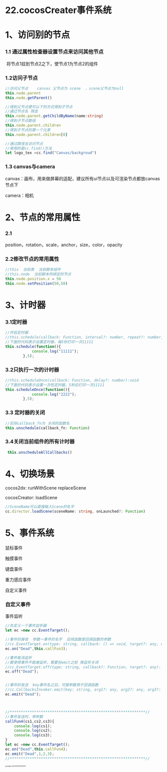 # 22.cocosCreater事件系统

# 1、访问别的节点

### 1.1 通过属性检查器设置节点来访问其他节点

​	将节点1挂到节点2之下，使节点1为节点2的组件

### 1.2访问子节点

```typescript
//访问父节点    canvas 父节点为 scene  ，scene父节点为null
this.node.parent
this.node.getParent()

//得到父节点便可以下列方式得到子节点
//通过节点名 筛选
this.node.parent.getChildByName(name:string)
//得到子节点数组
this.node.parent.children
//得到子节点的第一个元素
this.node.parent.children[0]

//通过路径去访问节点
//使用的是cc.find()方法
let logo_tex =cc.find("Canvas/backgroud")
```

### 1.3 canvas与camera

canvas：画布，用来做屏幕的适配，建议所有ui节点以及可渲染节点都放canvas节点下

camera：相机

# 2、节点的常用属性

### 2.1 

position，rotation，scale，anchor，size，color，opacity

### 2.2修改节点的常用属性

```typescript
//this  当前类  当前脚本组件
//this.node  当前脚本所绑定的节点
this.node.position.x = 50
this.node.setPosition(50,50)
```

# 3、计时器

### 3.1定时器

```typescript
//开启定时器
//this.schedule(callback: Function, interval?: number, repeat?: number, delay?: number):void
//下面的代码表示设置定时器，每5秒打印一次11111
this.schedule(function(){
            console.log("11111"); 
        },5);
```

### 3.2只执行一次的计时器

```typescript
//this.scheduleOnce(callback: Function, delay?: number):void
//下面的代码表示设置一次性定时器，5秒后打印一次11111
this.scheduleOnce(function(){
            console.log("2222");   
        },5);
```

### 3.3 定时器的关闭

```typescript
//实际callback_fn为 关闭的函数名
this.unschedule(callback_fn: Function)
```

### 3.4关闭当前组件的所有计时器

```typescript
 this.unscheduleAllCallbacks()
```



# 4、切换场景

cocos2dx: runWithScene    replaceScene

cocosCreator:  loadScene

```typescript
//SceneName可以直接输入Scene的名字
cc.director.loadScene(sceneName: string, onLaunched?: Function)
```



# 5、事件系统

鼠标事件

触摸事件

键盘事件

重力感应事件

自定义事件

### 自定义事件

事件监听

```typescript
//先定义一个事件监听器
let ec =new cc.EventTarget();

//事件的接收  参数一事件的名字  后续函数是回调函数的参数
//cc.EventTarget.on(type: string, callback: () => void, target?: any, useCapture?: boolean)
ec.on("Dead",this.callFun3);

//事件取消监听
//要使得事件不能被监听，需要在emit之前 降监听关闭
//cc.EventTarget.off(type: string, callback?: Function, target?: any): void
ec.off("Dead");


//事件的发送  key事件名之后，可接参数用于回调函数
//cc.CallbacksInvoker.emit(key: string, arg1?: any, arg2?: any, arg3?: any, arg4?: any, arg5?: any): void
ec.emit("Dead");



//*************************************************************//
//事件发送时，带参数
callFun4(cs1,cs2,cs3){
	console.log(cs1);
	console.log(cs2);
	console.log(cs3);
}
let ec =new cc.EventTarget();
ec.on("Dead",this.callFun4);
ec.emit("Dead",1,2,3);
//*************************************************************//

```

<img src="C:\Users\Administrator\AppData\Roaming\Typora\typora-user-images\image-20220105154002927.png" alt="image-20220105154002927" style="zoom:33%;" />

